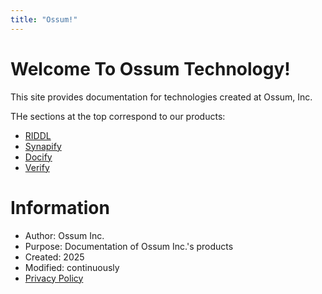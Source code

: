 ```yaml
---
title: "Ossum!"
---
```

# Welcome To Ossum Technology!

This site provides documentation for technologies created at Ossum, Inc.

THe sections at the top correspond to our products:

* [RIDDL](riddl/index.md)
* [Synapify](synapify/index.md)
* [Docify](docify/index.md)
* [Verify](verify/index.md)


# Information
* Author: Ossum Inc.
* Purpose: Documentation of Ossum Inc.'s products
* Created: 2025
* Modified: continuously
* [Privacy Policy](about/privacy-policy.md)
